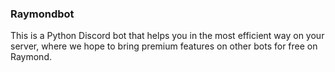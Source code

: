 ### Raymondbot
This is a Python Discord bot that helps you in the most efficient way on your server, where we hope to bring premium features on other bots for free on Raymond.

